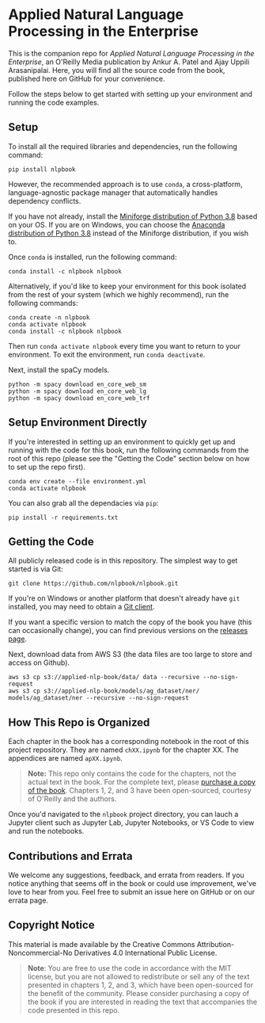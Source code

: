 # Applied Natural Language Processing in the Enterprise

This is the companion repo for _Applied Natural Language Processing in the Enterprise_, an O'Reilly Media publication by Ankur A. Patel and Ajay Uppili Arasanipalai. Here, you will find all the source code from the book, published here on GitHub for your convenience.

Follow the steps below to get started with setting up your environment and running the code examples.

## Setup

To install all the required libraries and dependencies, run the following command:

```
pip install nlpbook
```

However, the recommended approach is to use `conda`, a cross-platform, language-agnostic package manager that automatically handles dependency conflicts.

If you have not already, install the [Miniforge distribution of Python 3.8](https://github.com/conda-forge/miniforge#download) based on your OS. If you are on Windows, you can choose the [Anaconda distribution of Python 3.8](https://www.anaconda.com/products/individual) instead of the Miniforge distribution, if you wish to.

Once `conda` is installed, run the following command:

```
conda install -c nlpbook nlpbook
```

Alternatively, if you'd like to keep your environment for this book isolated from the rest of your system (which we highly recommend), run the following commands:

```
conda create -n nlpbook
conda activate nlpbook
conda install -c nlpbook nlpbook
```

Then run `conda activate nlpbook` every time you want to return to your environment. To exit the environment, run `conda deactivate`.

Next, install the spaCy models.

```
python -m spacy download en_core_web_sm
python -m spacy download en_core_web_lg
python -m spacy download en_core_web_trf
```

## Setup Environment Directly

If you're interested in setting up an environment to quickly get up and running with the code for this book, run the following commands from the root of this repo (please see the "Getting the Code" section below on how to set up the repo first).

```
conda env create --file environment.yml
conda activate nlpbook
```

You can also grab all the dependacies via `pip`:

```
pip install -r requirements.txt
``` 

## Getting the Code

All publicly released code is in this repository. The simplest way to get started is via Git:

```
git clone https://github.com/nlpbook/nlpbook.git
```

If you're on Windows or another platform that doesn't already have `git` installed, you may need to obtain a [Git client](https://git-scm.com/downloads).

If you want a specific version to match the copy of the book you have (this can occasionally change), you can find previous versions on the [releases page](https://github.com/nlpbook/nlpbook/releases).

Next, download data from AWS S3 (the data files are too large to store and access on Github).

```
aws s3 cp s3://applied-nlp-book/data/ data --recursive --no-sign-request
aws s3 cp s3://applied-nlp-book/models/ag_dataset/ner/ models/ag_dataset/ner --recursive --no-sign-request
```

## How This Repo is Organized

Each chapter in the book has a corresponding notebook in the root of this project repository. They are named `chXX.ipynb` for the chapter XX. The appendices are named `apXX.ipynb`.

> **Note:** This repo only contains the code for the chapters, not the actual text in the book. For the complete text, please [purchase a copy of the book](https://www.amazon.com/dp/149206257X). Chapters 1, 2, and 3 have been open-sourced, courtesy of O'Reilly and the authors.

Once you'd navigated to the `nlpbook` project directory, you can lauch a Jupyter client such as Jupyter Lab, Jupyter Notebooks, or VS Code to view and run the notebooks.

## Contributions and Errata

We welcome any suggestions, feedback, and errata from readers. If you notice anything that seems off in the book or could use improvement, we've love to hear from you. Feel free to submit an issue here on GitHub or on our errata page.

## Copyright Notice

This material is made available by the Creative Commons Attribution-Noncommercial-No Derivatives 4.0 International Public License.

> **Note**: You are free to use the code in accordance with the MIT license, but you are not allowed to redistribute or sell any of the text presented in chapters 1, 2, and 3, which have been open-sourced for the benefit of the community. Please consider purchasing a copy of the book if you are interested in reading the text that accompanies the code presented in this repo.
